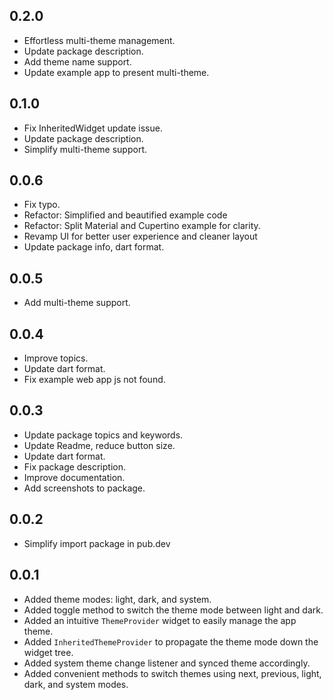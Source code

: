 ## 0.2.0
- Effortless multi-theme management.
- Update package description.
- Add theme name support.
- Update example app to present multi-theme.

## 0.1.0
- Fix InheritedWidget update issue.
- Update package description.
- Simplify multi-theme support.

## 0.0.6
- Fix typo.
- Refactor: Simplified and beautified example code
- Refactor: Split Material and Cupertino example for clarity.
- Revamp UI for better user experience and cleaner layout
- Update package info, dart format.

## 0.0.5
- Add multi-theme support.

## 0.0.4
- Improve topics.
- Update dart format.
- Fix example web app js not found.

## 0.0.3
- Update package topics and keywords.
- Update Readme, reduce button size.
- Update dart format.
- Fix package description.
- Improve documentation.
- Add screenshots to package.

## 0.0.2
- Simplify import package in pub.dev

## 0.0.1

- Added theme modes: light, dark, and system.
- Added toggle method to switch the theme mode between light and dark.
- Added an intuitive `ThemeProvider` widget to easily manage the app theme.
- Added `InheritedThemeProvider` to propagate the theme mode down the widget tree.
- Added system theme change listener and synced theme accordingly.
- Added convenient methods to switch themes using next, previous, light, dark, and system modes.